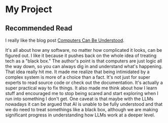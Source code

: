 # My Project

## Recommended Read

I really like the blog post [Computers Can Be Understood](https://blog.nelhage.com/post/computers-can-be-understood/).

It's all about how any software, no matter how complicated it looks, can be figured out. I like it because it pushes back on the whole idea of treating tech as a "black box." The author's point is that computers are just logic all the way down, so you can always dig in and understand what's happening. That idea really hit me. It made me realize that being intimidated by a complex system is more of a choice than a fact. It's not just for super experts to read source code or check out the documentation. It's actually a super practical way to fix things. It also made me think about how I learn stuff and encouraged me to stop being scared and start exploring when I run into something I don't get. One caveat is that maybe with the LLMs nowadays it can be argued that AI is unable to be fully understood and that we do need to treat somethings like a black box, although we are making significant progress in understanding how LLMs work at a deeper level. 
